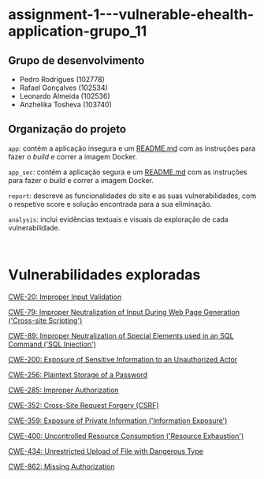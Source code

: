 # assignment-1---vulnerable-ehealth-application-grupo_11

## Grupo de desenvolvimento
- Pedro Rodrigues (102778)
- Rafael Gonçalves (102534)
- Leonardo Almeida (102536)
- Anzhelika Tosheva (103740)

## Organização do projeto
```app```: contém a aplicação insegura e um [README.md](app/README.md) com as instruções para fazer o *build* e correr a imagem Docker.

```app_sec```: contém a aplicação segura e um [README.md](app_sec/README.md) com as instruções para fazer o *build* e correr a imagem Docker.

```report```: descreve as funcionalidades do site e as suas vulnerabilidades, com o respetivo score e solução encontrada para a sua eliminação.

```analysis```: inclui evidências textuais e visuais da exploração de cada vulnerabilidade.

<br />

# Vulnerabilidades exploradas
[CWE-20: Improper Input Validation]()

[CWE-79: Improper Neutralization of Input During Web Page Generation ('Cross-site Scripting')]()

[CWE-89: Improper Neutralization of Special Elements used in an SQL Command ('SQL Injection')]()

[CWE-200: Exposure of Sensitive Information to an Unauthorized Actor]()

[CWE-256: Plaintext Storage of a Password]()

[CWE-285: Improper Authorization]()

[CWE-352: Cross-Site Request Forgery (CSRF)]()

[CWE-359: Exposure of Private Information ('Information Exposure')]()

[CWE-400: Uncontrolled Resource Consumption ('Resource Exhaustion')]()

[CWE-434: Unrestricted Upload of File with Dangerous Type]()

[CWE-862: Missing Authorization]()